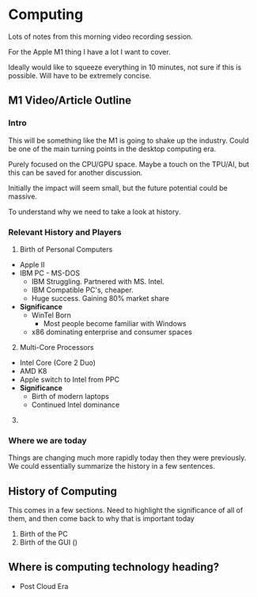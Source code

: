 # Computing

Lots of notes from this morning video recording session.

For the Apple M1 thing I have a lot I want to cover.

Ideally would like to squeeze everything in 10 minutes, not sure if this is possible.
Will have to be extremely concise.


## M1 Video/Article Outline

### Intro

This will be something like the M1 is going to shake up the industry. Could be one
of the main turning points in the desktop computing era.

Purely focused on the CPU/GPU space. Maybe a touch on the TPU/AI, but this
can be saved for another discussion.

Initially the impact will seem small, but the future potential could be massive.

To understand why we need to take a look at history.

### Relevant History and Players

1. Birth of Personal Computers
  * Apple II
  * IBM PC - MS-DOS
    * IBM Struggling. Partnered with MS. Intel.
    * IBM Compatible PC's, cheaper. 
    * Huge success. Gaining 80% market share
  * **Significance** 
    * WinTel Born
      * Most people become familiar with Windows
    * x86 dominating enterprise and consumer spaces
2. Multi-Core Processors
  * Intel Core (Core 2 Duo)
  * AMD K8
  * Apple switch to Intel from PPC
  * **Significance** 
    * Birth of modern laptops
    * Continued Intel dominance
3. 

### Where we are today

Things are changing much more rapidly today then they were previously. We could essentially summarize
the history in a few sentences.

## History of Computing

This comes in a few sections.
Need to highlight the significance of all of them, and then come back to why that is important today

1. Birth of the PC
2. Birth of the GUI ()

## Where is computing technology heading?

* Post Cloud Era